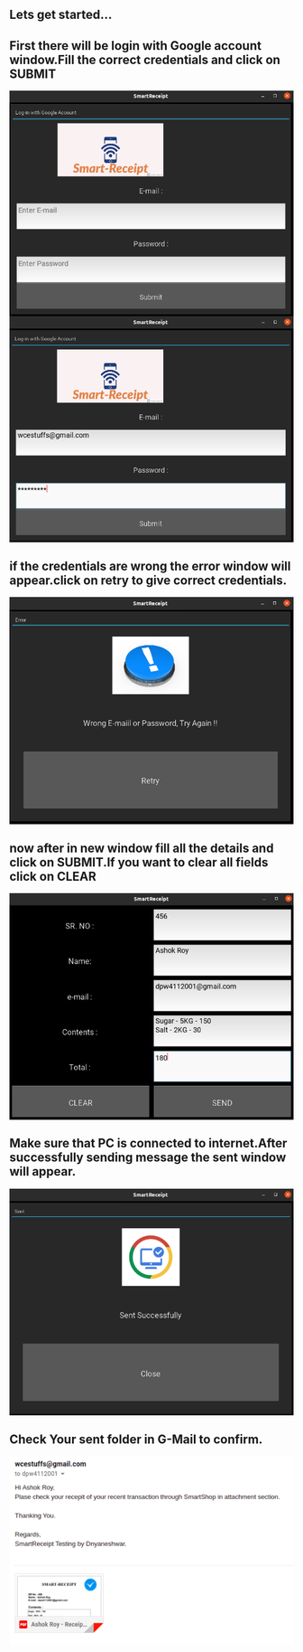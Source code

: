 ## Lets get started...
  ## First there will  be login with Google account window.Fill the correct credentials and click on SUBMIT
   <img src="images/1.png" align="center">
   
   <img src="images/2.png" align="center">
   
   <br>
   
  ## if the credentials are wrong the error window will appear.click on retry to give correct credentials.
  <img src="images/3.png" align="center">
  
  
   <br>
   
  ## now after in new window fill all the details and click on SUBMIT.If you want to clear all fields click on CLEAR
  <img src="images/4.png" align="center">
 
  <br>
  
  ## Make sure that PC is connected to internet.After successfully sending message the sent window will appear.
  <img src="images/5.png" align="center">


  <br>
 
  ## Check Your sent folder in G-Mail to confirm.
  <img src="images/6.png" align="center">
